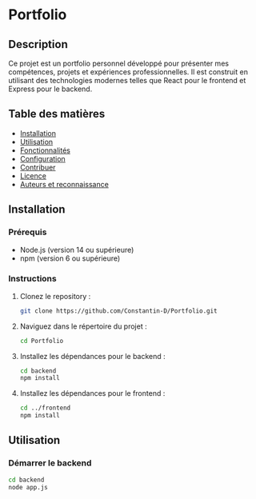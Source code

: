 # Portfolio

## Description

Ce projet est un portfolio personnel développé pour présenter mes compétences, projets et expériences professionnelles. Il est construit en utilisant des technologies modernes telles que React pour le frontend et Express pour le backend.

## Table des matières

- [Installation](#installation)
- [Utilisation](#utilisation)
- [Fonctionnalités](#fonctionnalités)
- [Configuration](#configuration)
- [Contribuer](#contribuer)
- [Licence](#licence)
- [Auteurs et reconnaissance](#auteurs-et-reconnaissance)

## Installation

### Prérequis

- Node.js (version 14 ou supérieure)
- npm (version 6 ou supérieure)

### Instructions

1. Clonez le repository :

    ```sh
    git clone https://github.com/Constantin-D/Portfolio.git
    ```

2. Naviguez dans le répertoire du projet :

    ```sh
    cd Portfolio
    ```

3. Installez les dépendances pour le backend :

    ```sh
    cd backend
    npm install
    ```

4. Installez les dépendances pour le frontend :

    ```sh
    cd ../frontend
    npm install
    ```

## Utilisation

### Démarrer le backend

```sh
cd backend
node app.js